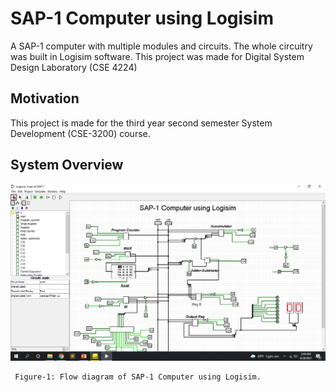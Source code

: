 # SAP-1 Computer using Logisim

A SAP-1 computer with multiple modules and circuits. The whole circuitry was built in Logisim software.  This project was made for Digital System Design Laboratory (CSE 4224)

## Motivation
This project is made for the third year second semester System Development (CSE-3200) course.

## System Overview

![System Overview](Sample.png)
            
     Figure-1: Flow diagram of SAP-1 Computer using Logisim.
